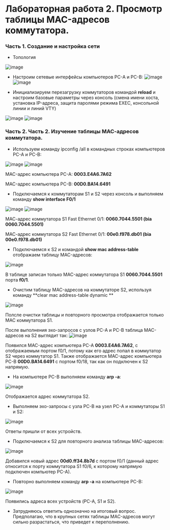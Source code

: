 # Лабораторная работа 2. Просмотр таблицы MAC-адресов коммутатора.
### Часть 1. Создание и настройка сети
- Топология

![image](https://user-images.githubusercontent.com/89464074/131843044-4f97c3a9-73f1-451d-8d96-2de7b902a006.png)

- Настроим сетевые интерфейсы компьютеров PC-A и PC-B:
![image](https://user-images.githubusercontent.com/89464074/131844243-dc5a25f4-eb2b-4d10-8601-7a1ead8a9d59.png) ![image](https://user-images.githubusercontent.com/89464074/131844407-1a944791-cf7a-415d-96a7-4d66e1cf70ec.png)

- Инициализируем перезагрузку коммутаторов командой **reload** и настроим базовые параметры через консоль (смена имени хоста, установка IP-адреса, защита паролями режима EXEC, консольной линии и линий VTY)

![image](https://user-images.githubusercontent.com/89464074/132118028-32d09088-01fe-40a4-a198-73a1f1947fd2.png)
![image](https://user-images.githubusercontent.com/89464074/132118191-4979eede-0df0-4d61-9c13-3772fa2a0daa.png)





### Часть 2. Часть 2. Изучение таблицы МАС-адресов коммутатора.

- Используем команду ipconfig /all в командных строках компьютеров PC-A и PC-B:

![image](https://user-images.githubusercontent.com/89464074/132118337-193243be-039d-47be-ab42-3cc4337fb8ca.png) ![image](https://user-images.githubusercontent.com/89464074/132118372-fb73e87c-e42d-45a2-a114-d2992c290637.png)



MAC-адрес компьютера PC-A: **0003.E4A6.7A62**

MAC-адрес компьютера PC-B: **00D0.BA14.6491**

- Подключаемся к коммутаторам S1 и S2 через консоль и выполняем команду **show interface F0/1**

![image](https://user-images.githubusercontent.com/89464074/132118404-4e555c73-8be3-4447-9775-139b0490e618.png) ![image](https://user-images.githubusercontent.com/89464074/132118431-d81f36ec-5c47-4c88-af58-d1e5d87c1a9b.png)

МАС-адрес коммутатора S1 Fast Ethernet 0/1: **0060.7044.5501 (bia 0060.7044.5501)**

МАС-адрес коммутатора S2 Fast Ethernet 0/1: **00e0.f978.db01 (bia 00e0.f978.db01)**

- Подключаемся к S2 и командой **show mac address-table** отображаем таблицу MAC-адресов:

![image](https://user-images.githubusercontent.com/89464074/132118530-e453f269-0b0d-429e-b9b2-2cb7aff0d4ee.png)

В таблице записан только MAC-адрес коммутатора S1 **0060.7044.5501** порта **f0/1**.

- Очистим таблицу MAC-адресов на коммутаторе S2, используя команду **clear mac address-table dynamic **

![image](https://user-images.githubusercontent.com/89464074/132118642-92e572c4-0d4d-4469-924e-d70dad0272d4.png)

Полсле очистки таблицы и повторного просмотра отображается только MAC коммутатора S1.

После выполнения эхо-запросов с узлов PC-A и PC-B таблица MAC-адресов на S2 выглядит так:
![image](https://user-images.githubusercontent.com/89464074/132118780-8374a14e-6b1a-4c60-a95c-b4cc545b0860.png)

Появился MAC-адрес компьютера PC-A **0003.E4A6.7A62**, с отображаемым портом f0/1, потому как его адрес попал в коммутатор S2 через коммутатор S1.
Также отображается MAC-адрес компьютера PC-B **00D0.BA14.6491** с портом f0/18, так как он подключен к S2 напрямую.

- На компьютере PC-B выполняем команду **arp -a**:

![image](https://user-images.githubusercontent.com/89464074/132119098-7a40c5d7-89f4-4cd7-8f70-57f1722c2817.png)

Отображается адрес коммутатора S2.

- Выполняем эхо-запросы с узла PC-B на узел PC-A и коммутаторы S1 и S2:

![image](https://user-images.githubusercontent.com/89464074/132119179-e8161f91-28be-41e5-95ce-4f6614750f3b.png)

Ответы пришли от всех устройств.

- Подключаемся к S2 для повторного анализа таблицы MAC-адресов:

![image](https://user-images.githubusercontent.com/89464074/132119237-afa15f99-e0c5-49a6-b2de-165dd7f0c3dd.png)

Добавился новый адрес **00d0.ff34.8b7d** с портом f0/1 (данный адрес относится к порту коммутатора S1 f0/6, к которому напрямую подключен компьютер PC-A).

- Повторно выполняем команду **arp -a** на компьютере PC-B:

![image](https://user-images.githubusercontent.com/89464074/132119385-87618985-9ec9-4c3d-a6ad-439d60163317.png)

Появились адреса всех устройств (PC-A, S1 и S2).

- Затрудняюсь ответить однозначно на итоговый вопрос. Предполагаю, что в крупных сетях таблицы MAC-адресов могут сильно разрастаться, что приведет к переполнению.
